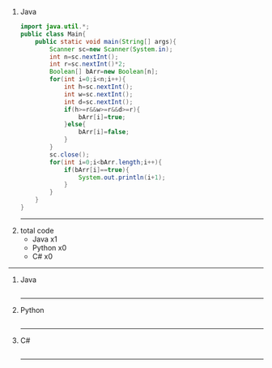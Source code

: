 1. Java
    ~~~java
    import java.util.*;
    public class Main{
        public static void main(String[] args){
            Scanner sc=new Scanner(System.in);
            int n=sc.nextInt();
            int r=sc.nextInt()*2;
            Boolean[] bArr=new Boolean[n];
            for(int i=0;i<n;i++){
                int h=sc.nextInt();
                int w=sc.nextInt();
                int d=sc.nextInt();
                if(h>=r&&w>=r&&d>=r){
                    bArr[i]=true;
                }else{
                    bArr[i]=false;
                }
            }
            sc.close();
            for(int i=0;i<bArr.length;i++){
                if(bArr[i]==true){
                    System.out.println(i+1);
                }
            }
        }
    }
    ~~~
    ---
1. total code
    - Java x1
    - Python x0
    - C# x0
---
1. Java
    ~~~java

    ~~~
    ---
1. Python
    ~~~python

    ~~~
    ---
1. C#
    ~~~c#

    ~~~
    ---